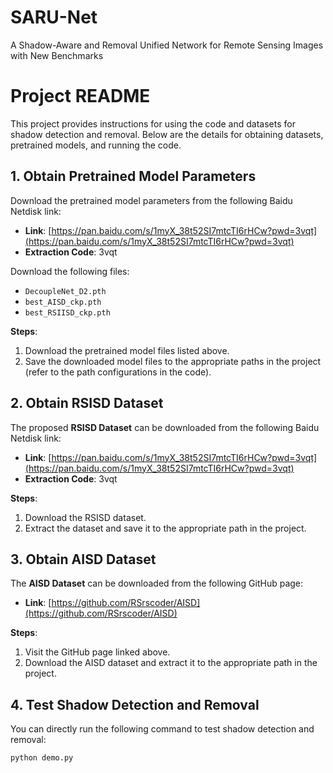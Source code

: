 # SARU-Net
A Shadow-Aware and Removal Unified Network for Remote Sensing Images with New Benchmarks

# Project README

This project provides instructions for using the code and datasets for shadow detection and removal. Below are the details for obtaining datasets, pretrained models, and running the code.

## 1. Obtain Pretrained Model Parameters

Download the pretrained model parameters from the following Baidu Netdisk link:
- **Link**: [https://pan.baidu.com/s/1myX_38t52SI7mtcTI6rHCw?pwd=3vqt](https://pan.baidu.com/s/1myX_38t52SI7mtcTI6rHCw?pwd=3vqt)
- **Extraction Code**: 3vqt

Download the following files:
- `DecoupleNet_D2.pth`
- `best_AISD_ckp.pth`
- `best_RSIISD_ckp.pth`

**Steps**:
1. Download the pretrained model files listed above.
2. Save the downloaded model files to the appropriate paths in the project (refer to the path configurations in the code).

## 2. Obtain RSISD Dataset

The proposed **RSISD Dataset** can be downloaded from the following Baidu Netdisk link:
- **Link**: [https://pan.baidu.com/s/1myX_38t52SI7mtcTI6rHCw?pwd=3vqt](https://pan.baidu.com/s/1myX_38t52SI7mtcTI6rHCw?pwd=3vqt)
- **Extraction Code**: 3vqt

**Steps**:
1. Download the RSISD dataset.
2. Extract the dataset and save it to the appropriate path in the project.

## 3. Obtain AISD Dataset

The **AISD Dataset** can be downloaded from the following GitHub page:
- **Link**: [https://github.com/RSrscoder/AISD](https://github.com/RSrscoder/AISD)

**Steps**:
1. Visit the GitHub page linked above.
2. Download the AISD dataset and extract it to the appropriate path in the project.

## 4. Test Shadow Detection and Removal

You can directly run the following command to test shadow detection and removal:

```bash
python demo.py
